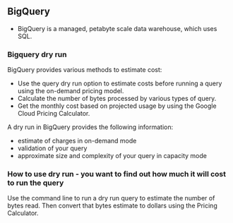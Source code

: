 ## BigQuery  
- BigQuery is a managed, petabyte scale data warehouse, which uses SQL.

### Bigquery dry run
BigQuery provides various methods to estimate cost:  
- Use the query dry run option to estimate costs before running a query using the on-demand pricing model.  
- Calculate the number of bytes processed by various types of query.  
- Get the monthly cost based on projected usage by using the Google Cloud Pricing Calculator.

A dry run in BigQuery provides the following information:  
- estimate of charges in on-demand mode  
- validation of your query  
- approximate size and complexity of your query in capacity mode

### How to use dry run - you want to find out how much it will cost to run the query  
Use the command line to run a dry run query to estimate the number of bytes read. Then convert that bytes estimate to dollars using the Pricing Calculator. 

